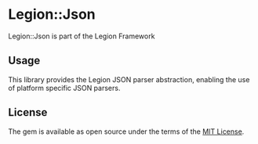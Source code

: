 # Legion::Json

Legion::Json is part of the Legion Framework

## Usage

This library provides the Legion JSON parser abstraction, enabling the use of platform specific JSON parsers.

## License

The gem is available as open source under the terms of the [MIT License](http://opensource.org/licenses/MIT).
